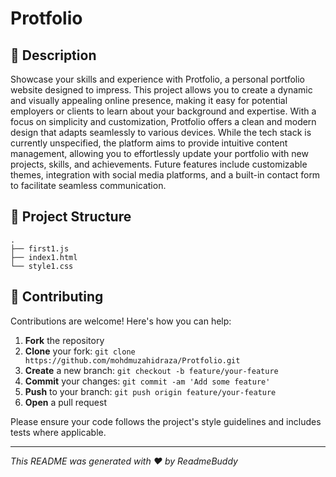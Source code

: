 # Protfolio



## 📝 Description

Showcase your skills and experience with Protfolio, a personal portfolio website designed to impress. This project allows you to create a dynamic and visually appealing online presence, making it easy for potential employers or clients to learn about your background and expertise. With a focus on simplicity and customization, Protfolio offers a clean and modern design that adapts seamlessly to various devices. While the tech stack is currently unspecified, the platform aims to provide intuitive content management, allowing you to effortlessly update your portfolio with new projects, skills, and achievements. Future features include customizable themes, integration with social media platforms, and a built-in contact form to facilitate seamless communication.

## 📁 Project Structure

```
.
├── first1.js
├── index1.html
└── style1.css
```

## 👥 Contributing

Contributions are welcome! Here's how you can help:

1. **Fork** the repository
2. **Clone** your fork: `git clone https://github.com/mohdmuzahidraza/Protfolio.git`
3. **Create** a new branch: `git checkout -b feature/your-feature`
4. **Commit** your changes: `git commit -am 'Add some feature'`
5. **Push** to your branch: `git push origin feature/your-feature`
6. **Open** a pull request

Please ensure your code follows the project's style guidelines and includes tests where applicable.

---
*This README was generated with ❤️ by ReadmeBuddy*